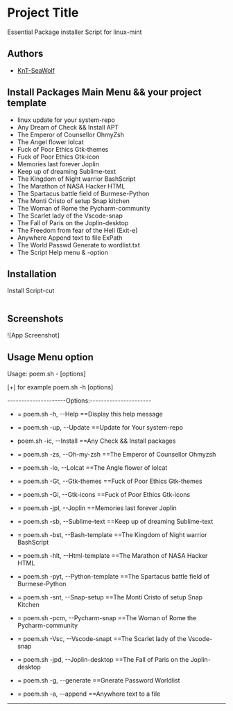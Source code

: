 
# Project Title

Essential Package installer Script for linux-mint 


## Authors

- [KnT-SeaWolf](https://github.com/KnT-SeaWolf/Exssential-installer.git)



## Install Packages Main Menu && your project template 

- linux update for your system-repo 
- Any Dream of Check && Install APT 
- The Emperor of Counsellor OhmyZsh
- The Angel flower lolcat
- Fuck of Poor Ethics Gtk-themes
- Fuck of Poor Ethics Gtk-icon
- Memories last forever Joplin
- Keep up of dreaming Sublime-text
- The Kingdom of Night warrior BashScript
- The Marathon of NASA Hacker HTML
- The Spartacus battle field of Burmese-Python
- The Monti Cristo of setup Snap kitchen
- The Woman of Rome the Pycharm-community
- The Scarlet lady of the Vscode-snap
- The Fall of Paris on the Joplin-desktop
- The Freedom from fear of the Hell (Exit-e)
- Anywhere Append text to file ExPath 
- The World Passwd Generate to wordlist.txt 
- The Script Help menu & -option 


## Installation

Install Script-cut 

```git clone https://github.com/KnT-SeaWolf/Exssential-installer.git
```
    
## Screenshots

![App Screenshot]


## Usage Menu option 

Usage:    poem.sh - [options]
 
[+] for example poem.sh -h [options] 
 
 
---------------------Options:----------------------
  
- = poem.sh  -h,   --Help            ==Display this help message


- = poem.sh  -up,  --Update          ==Update for Your system-repo

-  poem.sh  -ic,  --Install         ==Any Check && Install packages

- = poem.sh  -zs,  --Oh-my-zsh       ==The Emperor of Counsellor Ohmyzsh

- = poem.sh  -lo,  --Lolcat          ==The Angle flower of lolcat

- = poem.sh  -Gt,  --Gtk-themes      ==Fuck of Poor Ethics Gtk-themes

- = poem.sh  -Gi,  --Gtk-icons       ==Fuck of Poor Ethics Gtk-icons

- = poem.sh  -jpl, --Joplin          ==Memories last forever Joplin

- = poem.sh  -sb,  --Sublime-text    ==Keep up of dreaming Sublime-text

- = poem.sh  -bst, --Bash-template   ==The Kingdom of Night warrior BashScript

- = poem.sh  -hlt, --Html-template   ==The Marathon of NASA Hacker HTML

- = poem.sh  -pyt, --Python-template ==The Spartacus battle field of Burmese-Python

- = poem.sh  -snt, --Snap-setup      ==The Monti Cristo of setup Snap Kitchen

- = poem.sh  -pcm, --Pycharm-snap    ==The Woman of Rome the Pycharm-community

- = poem.sh  -Vsc, --Vscode-snapt    ==The Scarlet lady of the Vscode-snap

- = poem.sh  -jpd, --Joplin-desktop  ==The Fall of Paris on the Joplin-desktop

- = poem.sh  -g,   --generate        ==Gnerate Password Worldlist

- = poem.sh  -a,   --append          ==Anywhere text to a file

------


